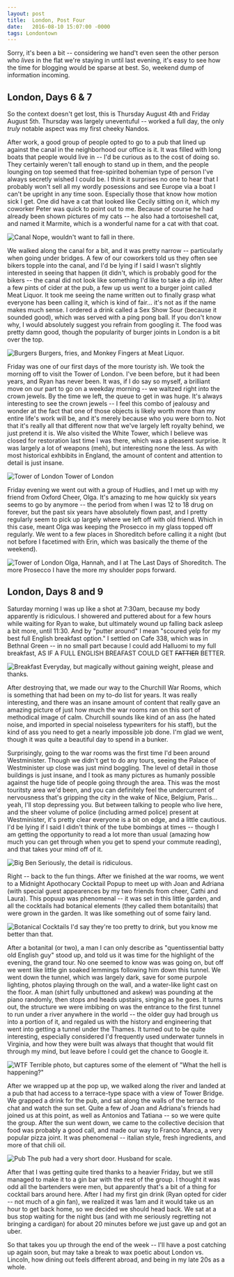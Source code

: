 ```yaml
---
layout: post
title:  London, Post Four
date:   2016-08-10 15:07:00 -0000
tags: Londontown
---
```


Sorry, it's been a bit -- considering we hand't even seen the other person who _lives_ in the flat we're staying in until last evening, it's easy to see how the time for blogging would be sparse at best. So, weekend dump of information incoming.

## London, Days 6 & 7 

So the context doesn't get lost, this is Thursday August 4th and Friday August 5th. Thursday was largely uneventuful -- worked a full day, the only _truly_ notable aspect was my first cheeky Nandos. 

 After work, a good group of people opted to go to a pub that lined up against the canal in the neighborhood our office is it. It was filled with long boats that people would live in -- I'd be curious as to the cost of doing so. They certainly weren't tall enough to stand up in them, and the people lounging on top seemed that free-spirited bohemian type of person I've always secretly wished I could be. I think it surprises no one to hear that I probably won't sell all my wordly posessions and see Europe via a boat I can't be upright in any time soon. Especially those that know how motion sick I get. One did have a cat that looked like Cecily sitting on it, which my coworker Peter was quick to point out to me. Because of course he had already been shown pictures of my cats -- he also had a tortoiseshell cat, and named it Marmite, which is a wonderful name for a cat with that coat. 

 ![Canal](https://i.imgur.com/ByOMOdB.jpg)
 Nope, wouldn't want to fall in there. 

We walked along the canal for a bit, and it was pretty narrow -- particularly when going under bridges. A few of our coworkers told us they often see bikers topple into the canal, and I'd be lying if I said I wasn't slightly interested in seeing that happen (it didn't, which is probably good for the bikers -- the canal did not look like something I'd like to take a dip in). After a few pints of cider at the pub, a few up us went to a burger joint called Meat Liquor. It took me seeing the name written out to finally grasp what everyone has been calling it, which is kind of fair... it's not as if the name makes much sense. I ordered a drink called a Sex Show Sour (because it sounded good), which was served with a ping pong ball. If you don't know why, I would absolutely suggest you refrain from googling it. The food was pretty damn good, though the popularity of burger joints in London is a bit over the top.

![Burgers](https://i.imgur.com/623csdb.jpg)
Burgers, fries, and Monkey Fingers at Meat Liquor.

Friday was one of our first days of the more touristy ish. We took the morning off to visit the Tower of London. I've been before, but it had been years, and Ryan has never been. It was, if I do say so myself, a brilliant move on our part to go on a weekday morning -- we waltzed right into the crown jewels. By the time we left, the queue to get in was huge. It's always interesting to see the crown jewels -- I feel this combo of jealousy and wonder at the fact that one of those objects is likely worth more than my entire life's work will be, and it's merely because who you were born to. Not that it's really all that different now that we've largely left royalty behind, we just pretend it is. We also visited the White Tower, which I believe was closed for restoration last time I was there, which was a pleasent surprise. It was largely a lot of weapons (meh), but interesting none the less. As with most historical exhbibits in England, the amount of content and attention to detail is just insane. 

![Tower of London](https://i.imgur.com/KjLdPnI.jpg)
Tower of London

Friday evening we went out with a group of Hudlies, and I met up with my friend from Oxford Cheer, Olga. It's amazing to me how quickly six years seems to go by anymore -- the period from when I was 12 to 18 drug on forever, but the past six years have absolutely flown past, and I pretty regularly seem to pick up largely where we left off with old friend. Which in this case, meant Olga was keeping the Prosecco in my glass topped off regularly. We went to a few places in Shoreditch before calling it a night (but not before I facetimed with Erin, which was basically the theme of the weekend).

![Tower of London](https://i.imgur.com/ROywwgb.jpg)
Olga, Hannah, and I at The Last Days of Shoreditch. The more Prosecco I have the more my shoulder pops forward.

## London, Days 8 and 9

Saturday morning I was up like a shot at 7:30am, because my body apparently is ridiculous. I showered and puttered about for a few hours while waiting for Ryan to wake, but ultimately wound up falling back asleep a bit more, until 11:30. And by "putter around" I mean "scoured yelp for my best full English breakfast option." I settled on Cafe 338, which was in Bethnal Green -- in no small part because I could add Halluomi to my full breakfast, AS IF A FULL ENGLISH BREAFAST COULD GET ~~FATTIER~~ BETTER. 

![Breakfast](https://i.imgur.com/grvXZsS.jpg)
Everyday, but magically without gaining weight, please and thanks. 

After destroying that, we made our way to the Churchill War Rooms, which is something that had been on my to-do list for years. It was really interesting, and there was an insane amount of content that really gave an amazing picture of just how much the war rooms ran on this sort of methodical image of calm. Churchill sounds like kind of an ass (he hated noise, and imported in special noiseless typewriters for his staff), but the kind of ass you need to get a nearly impossible job done. I'm glad we went, though it was quite a beautiful day to spend in a bunker. 

Surprisingly, going to the war rooms was the first time I'd been around Westminister. Though we didn't get to do any tours, seeing the Palace of Westminister up close was just mind boggling. The level of detail in those buildings is just insane, and I took as many pictures as humanly possible against the huge tide of people going through the area. This was the most touritsty area we'd been, and you can definitely feel the undercurrent of nervousness that's gripping the city in the wake of Nice, Belgium, Paris... yeah, I'll stop depressing you. But between talking to people who live here, and the sheer volume of police (including armed police) present at Westminister, it's pretty clear everyone is a bit on edge, and a little cautious. I'd be lying if I said I didn't think of the tube bombings at times -- though I am getting the opportunity to read a lot more than usual (amazing how much you can get through when you get to spend your commute reading), and that takes your mind off of it. 

![Big Ben](https://i.imgur.com/6oQ5EaG.jpg)
Seriously, the detail is ridiculous.

Right -- back to the fun things. After we finished at the war rooms, we went to a Midnight Apothocary Cocktail Popup to meet up with Joan and Adriana (with special guest appearences by my two friends from cheer, Cathi and Laura). This popuup was phenomenal -- it was set in this little garden, and all the cocktails had botanical elements (they called them botanitails) that were grown in the garden. It was like something out of some fairy land. 

![Botanical Cocktails](https://i.imgur.com/b19WKk9.jpg)
I'd say they're too pretty to drink, but you know me better than that. 

After a botanital (or two), a man I can only describe as "quentissential batty old English guy" stood up, and told us it was time for the highlight of the evening, the grand tour. No one seemed to know was was going on, but off we went like little gin soaked lemmings following him down this tunnel. We went down the tunnel, which was largely dark, save for some purpole lighting, photos playing through on the wall, and a water-like light cast on the floor. A man (shirt fully unbuttoned and askew) was pounding at the piano randomly, then stops and heads upstairs, singing as he goes. It turns out, the structure we were imbibing on was the entrance to the first tunnel to run under a river anywhere in the world -- the older guy had brough us into a portion of it, and regaled us with the history and engineering that went into getting a tunnel under the Thames. It turned out to be quite interesting, especially considered I'd frequently used underwater tunnels in Virginia, and how they were built was always that thought that would flit through my mind, but leave before I could get the chance to Google it. 

![WTF](https://i.imgur.com/nh0lQ4T.jpg)
Terrible photo, but captures some of the element of "What the hell is happening?" 

After we wrapped up at the pop up, we walked along the river and landed at a pub that had access to a terrace-type space with a view of Tower Bridge. We grapped a drink for the pub, and sat along the walls of the terrace to chat and watch the sun set. Quite a few of Joan and Adriana's friends had joined us at this point, as well as Antonios and Tatiana -- so we were quite the group. After the sun went down, we came to the collective decision that food was probably a good call, and made our way to Franco Manca, a very popular pizza joint. It was phenomenal -- italian style, fresh ingredients, and more of that chili oil. 

![Pub](https://i.imgur.com/zGSx4TW.jpg)
The pub had a very short door. Husband for scale. 

After that I was getting quite tired thanks to a heavier Friday, but we still managed to make it to a gin bar with the rest of the group. I thought it was odd all the bartenders were men, but apparently that's a bit of a thing for cocktail bars around here. After I had my first gin drink (Ryan opted for cider -- not much of a gin fan), we realized it was 1am and it would take us an hour to get back home, so we decided we should head back. We sat at a bus stop waiting for the night bus (and with me seriously regretting not bringing a cardigan) for about 20 minutes before we just gave up and got an uber. 

So that takes you up through the end of the week -- I'll have a post catching up again soon, but may take a break to wax poetic about London vs. Lincoln, how dining out feels different abroad, and being in my late 20s as a whole. 